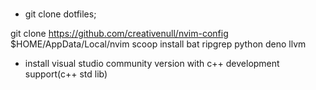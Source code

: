 ###

* git clone dotfiles;

git clone https://github.com/creativenull/nvim-config $HOME/AppData/Local/nvim
scoop install bat ripgrep python deno llvm

* install visual studio community version with c++ development support(c++ std lib)